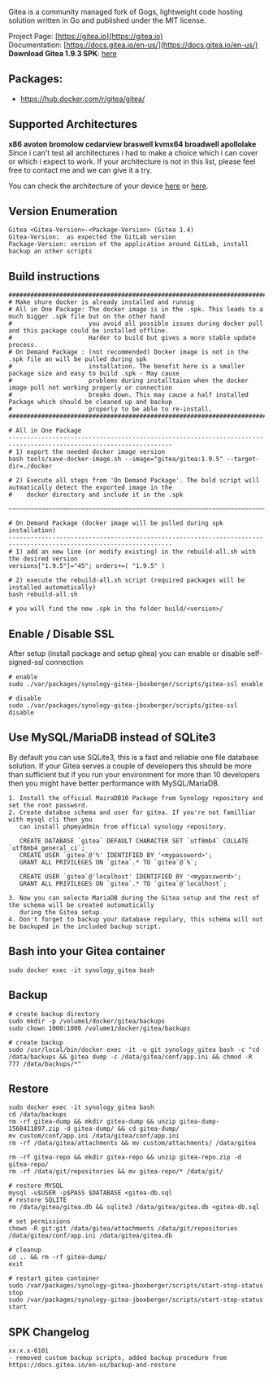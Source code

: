 Gitea is a community managed fork of Gogs, lightweight code hosting solution written in Go and published under the MIT license. 

Project Page: [https://gitea.io](https://gitea.io)  
Documentation: [https://docs.gitea.io/en-us/](https://docs.gitea.io/en-us/)  
**Download Gitea 1.9.3 SPK**: [here](https://github.com/jboxberger/synology-gitea-jboxberger/releases)  

## Packages:
- https://hub.docker.com/r/gitea/gitea/

## Supported Architectures
**x86 avoton bromolow cedarview braswell kvmx64 broadwell apollolake**  
Since i can't test all architectures i had to make a choice which i can cover or which i expect to work. If your architecture is not in this list, please feel free to contact me and we can give it a try.  

You can check the architecture of your device [here](https://github.com/SynoCommunity/spksrc/wiki/Architecture-per-Synology-model) 
or [here](https://www.synology.com/en-us/knowledgebase/DSM/tutorial/General/What_kind_of_CPU_does_my_NAS_have).

## Version Enumeration
```
Gitea <Gitea-Version>-<Package-Version> (Gitea 1.4)
Gitea-Version:  as expected the GitLab version
Package-Version: version of the application around GitLab, install backup an other scripts
```

## Build instructions
```
################################################################################################################### 
# Make shure docker is already installed and runnig
# All in One Package: The docker image is in the .spk. This leads to a much bigger .spk file but on the other hand 
#                     you avoid all possible issues during docker pull and this package could be installed offline.
#                     Harder to build but gives a more stable update process.
# On Demand Package : (not recommended) Docker image is not in the .spk file an will be pulled during spk 
#                     installation. The benefit here is a smaller package size and easy to build .spk - May cause 
#                     problems during installtaion when the docker image pull not working properly or connection 
#                     breaks down. This may cause a half installed Package which should be cleaned up and backup 
#                     properly to be able to re-install. 
###################################################################################################################

# All in One Package
-------------------------------------------------------------------------------------------------------------------
# 1) export the needed docker image version 
bash tools/save-docker-image.sh --image="gitea/gitea:1.9.5" --target-dir=./docker

# 2) Execute all steps from 'On Demand Package'. The buld script will autmatically detect the exported image in the 
#    docker directory and include it in the .spk

~~~~~~~~~~~~~~~~~~~~~~~~~~~~~~~~~~~~~~~~~~~~~~~~~~~~~~~~~~~~~~~~~~~~~~~~~~~~~~~~~~~~~~~~~~~~~~~~~~~~~~~~~~~~~~~~~~~

# On Demand Package (docker image will be pulled during spk installation)
-------------------------------------------------------------------------------------------------------------------
# 1) add an new line (or modify existing) in the rebuild-all.sh with the desired version
versions["1.9.5"]="45"; orders+=( "1.9.5" )

# 2) execute the rebuild-all.sh script (required packages will be installed automatically)
bash rebuild-all.sh 

# you will find the new .spk in the folder build/<version>/
```

## Enable / Disable SSL
After setup (install package and setup gitea) you can enable or disable self-signed-ssl connection
```
# enable
sudo ./var/packages/synology-gitea-jboxberger/scripts/gitea-ssl enable
```
```
# disable
sudo ./var/packages/synology-gitea-jboxberger/scripts/gitea-ssl disable
```

## Use MySQL/MariaDB instead of SQLite3
By default you can use SQLite3, this is a fast and reliable one file database solution. If your Gitea serves a couple of developers this should be more than sufficient but if you run your environment for more than 10 developers then you might have better performance with MySQL/MariaDB.
```
1. Install the official MairaDB10 Package from Synology repository and set the root password.
2. Create databse schema and user for gitea. If you're not familliar with mysql cli then you 
   can install phpmyadmin from official synology repository.

   CREATE DATABASE `gitea` DEFAULT CHARACTER SET `utf8mb4` COLLATE `utf8mb4_general_ci`;
   CREATE USER `gitea`@'%' IDENTIFIED BY '<mypassword>';
   GRANT ALL PRIVILEGES ON `gitea`.* TO `gitea`@`%`;

   CREATE USER `gitea`@'localhost' IDENTIFIED BY '<mypassword>';
   GRANT ALL PRIVILEGES ON `gitea`.* TO `gitea`@`localhost`;

3. Now you can selecte MariaDB during the Gitea setup and the rest of the schema will be created automatically 
   during the Gitea setup.
4. Don't forget to backup your database regulary, this schema will not be backuped in the included backup script.
```
 
## Bash into your Gitea container
```
sudo docker exec -it synology_gitea bash
```

## Backup
```
# create backup directory
sudo mkdir -p /volume1/docker/gitea/backups 
sudo chown 1000:1000 /volume1/docker/gitea/backups

# create backup
sudo /usr/local/bin/docker exec -it -u git synology_gitea bash -c "cd /data/backups && gitea dump -c /data/gitea/conf/app.ini && chmod -R 777 /data/backups/*"
```

## Restore
```
sudo docker exec -it synology_gitea bash 
cd /data/backups
rm -rf gitea-dump && mkdir gitea-dump && unzip gitea-dump-1568411897.zip -d gitea-dump/ && cd gitea-dump/
mv custom/conf/app.ini /data/gitea/conf/app.ini
rm -rf /data/gitea/attachments && mv custom/attachments/ /data/gitea

rm -rf gitea-repo && mkdir gitea-repo && unzip gitea-repo.zip -d gitea-repo/
rm -rf /data/git/repositories && mv gitea-repo/* /data/git/

# restore MYSQL
mysql -u$USER -p$PASS $DATABASE <gitea-db.sql
# restore SQLITE
rm /data/gitea/gitea.db && sqlite3 /data/gitea/gitea.db <gitea-db.sql

# set permissions
chown -R git:git /data/gitea/attachments /data/git/repositories /data/gitea/conf/app.ini /data/gitea/gitea.db

# cleanup
cd .. && rm -rf gitea-dump/
exit 

# restart gitea container
sudo /var/packages/synology-gitea-jboxberger/scripts/start-stop-status stop
sudo /var/packages/synology-gitea-jboxberger/scripts/start-stop-status start
```

## SPK Changelog
```
xx.x.x-0101
- removed custom backup scripts, added backup procedure from https://docs.gitea.io/en-us/backup-and-restore
```

